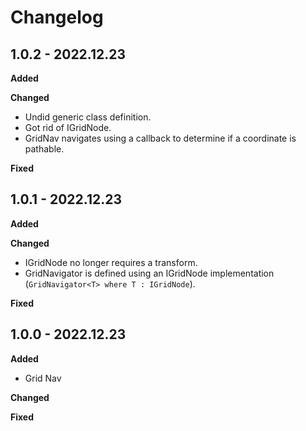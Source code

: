 # Changelog

## 1.0.2 - 2022.12.23

**Added**

**Changed**

* Undid generic class definition.
* Got rid of IGridNode.
* GridNav navigates using a callback to determine if a coordinate is pathable.

**Fixed**

## 1.0.1 - 2022.12.23

**Added**

**Changed**

* IGridNode no longer requires a transform.
* GridNavigator is defined using an IGridNode implementation (```GridNavigator<T> where T : IGridNode```).

**Fixed**

## 1.0.0 - 2022.12.23

**Added**

* Grid Nav

**Changed**

**Fixed**
